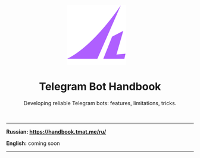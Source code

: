 <br>

<div align="center">

<div>
<img src="public/logo.svg" alt="" width="160">&nbsp;&nbsp;&nbsp;&nbsp;&nbsp;
</div>

# Telegram Bot Handbook

Developing reliable Telegram bots: features, limitations, tricks.

</div>

<br>

---

**Russian: https://handbook.tmat.me/ru/**

**English:** coming soon

---
